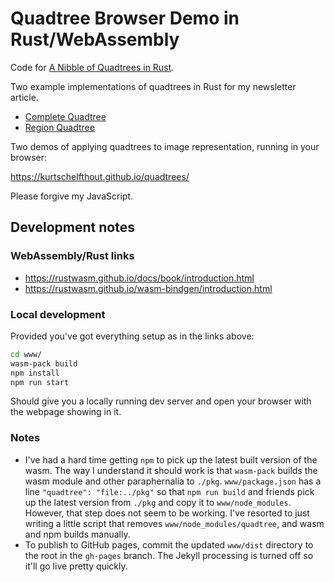 # Quadtree Browser Demo in Rust/WebAssembly

Code for [A Nibble of Quadtrees in Rust](https://getcode.substack.com/p/a-nibble-of-quadtrees-in-rust).

Two example implementations of quadtrees in Rust for my newsletter article.

- [Complete Quadtree](https://github.com/kurtschelfthout/quadtrees/blob/master/src/complete_quad_tree.rs)
- [Region Quadtree](https://github.com/kurtschelfthout/quadtrees/blob/master/src/region_quad_tree.rs)

Two demos of applying quadtrees to image representation, running in your browser:

<https://kurtschelfthout.github.io/quadtrees/>

Please forgive my JavaScript.

## Development notes

### WebAssembly/Rust links

- <https://rustwasm.github.io/docs/book/introduction.html>
- <https://rustwasm.github.io/wasm-bindgen/introduction.html>

### Local development

Provided you've got everything setup as in the links above:

```sh
cd www/
wasm-pack build
npm install
npm run start
```

Should give you a locally running dev server and open your browser with the webpage showing in it.

### Notes

- I've had a hard time getting `npm` to pick up the latest built version of the wasm. The way I understand it should work is that `wasm-pack` builds the wasm module and other paraphernalia to `./pkg`. `www/package.json` has a line `"quadtree": "file:../pkg"` so that `npm run build` and friends pick up the latest version from `./pkg` and copy it to `www/node_modules`. However, that step does not seem to be working. I've resorted to just writing a little script that removes `www/node_modules/quadtree`, and wasm and npm builds manually.
- To publish to GitHub pages, commit the updated `www/dist` directory to the root in the `gh-pages` branch. The Jekyll processing is turned off so it'll go live pretty quickly.
